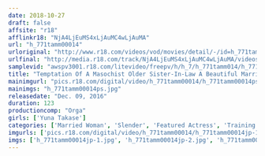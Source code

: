 ```yaml
---
date: 2018-10-27
draft: false
affsite: "r18"
afflinkr18: "NjA4LjEuMS4xLjAuMC4wLjAuMA"
url: "h_771tamm00014"
urloriginal: "http://www.r18.com/videos/vod/movies/detail/-/id=h_771tamm00014"
urlfinal: "http://media.r18.com/track/NjA4LjEuMS4xLjAuMC4wLjAuMA/videos/vod/movies/detail/-/id=h_771tamm00014"
samplevid: "awspv3001.r18.com/litevideo/freepv/h/h_7/h_771tamm014/h_771tamm014_dmb_w.mp4"
title: "Temptation Of A Masochist Older Sister-In-Law A Beautiful Married Woman Who Wants Breaking In Training From Her Little Brother-In-Law Yuna Takase"
mainimgurl: "pics.r18.com/digital/video/h_771tamm00014/h_771tamm00014ps.jpg"
mainimgs: "h_771tamm00014ps.jpg"
releasedate: "Dec. 09, 2016"
duration: 123
productioncomp: "Orga"
girls: ['Yuna Takase']
categories: ['Married Woman', 'Slender', 'Featured Actress', 'Training', 'Cheating Wife', 'Drama', 'Threesome / Foursome', 'Lotion', 'Hi-Def']
imgurls: ['pics.r18.com/digital/video/h_771tamm00014/h_771tamm00014jp-1.jpg', 'pics.r18.com/digital/video/h_771tamm00014/h_771tamm00014jp-2.jpg', 'pics.r18.com/digital/video/h_771tamm00014/h_771tamm00014jp-3.jpg', 'pics.r18.com/digital/video/h_771tamm00014/h_771tamm00014jp-4.jpg', 'pics.r18.com/digital/video/h_771tamm00014/h_771tamm00014jp-5.jpg', 'pics.r18.com/digital/video/h_771tamm00014/h_771tamm00014jp-6.jpg', 'pics.r18.com/digital/video/h_771tamm00014/h_771tamm00014jp-7.jpg', 'pics.r18.com/digital/video/h_771tamm00014/h_771tamm00014jp-8.jpg', 'pics.r18.com/digital/video/h_771tamm00014/h_771tamm00014jp-9.jpg', 'pics.r18.com/digital/video/h_771tamm00014/h_771tamm00014jp-10.jpg', 'pics.r18.com/digital/video/h_771tamm00014/h_771tamm00014jp-11.jpg', 'pics.r18.com/digital/video/h_771tamm00014/h_771tamm00014jp-12.jpg', 'pics.r18.com/digital/video/h_771tamm00014/h_771tamm00014jp-13.jpg', 'pics.r18.com/digital/video/h_771tamm00014/h_771tamm00014jp-14.jpg', 'pics.r18.com/digital/video/h_771tamm00014/h_771tamm00014jp-15.jpg', 'pics.r18.com/digital/video/h_771tamm00014/h_771tamm00014jp-16.jpg', 'pics.r18.com/digital/video/h_771tamm00014/h_771tamm00014jp-17.jpg', 'pics.r18.com/digital/video/h_771tamm00014/h_771tamm00014jp-18.jpg', 'pics.r18.com/digital/video/h_771tamm00014/h_771tamm00014jp-19.jpg', 'pics.r18.com/digital/video/h_771tamm00014/h_771tamm00014jp-20.jpg']
imgs: ['h_771tamm00014jp-1.jpg', 'h_771tamm00014jp-2.jpg', 'h_771tamm00014jp-3.jpg', 'h_771tamm00014jp-4.jpg', 'h_771tamm00014jp-5.jpg', 'h_771tamm00014jp-6.jpg', 'h_771tamm00014jp-7.jpg', 'h_771tamm00014jp-8.jpg', 'h_771tamm00014jp-9.jpg', 'h_771tamm00014jp-10.jpg', 'h_771tamm00014jp-11.jpg', 'h_771tamm00014jp-12.jpg', 'h_771tamm00014jp-13.jpg', 'h_771tamm00014jp-14.jpg', 'h_771tamm00014jp-15.jpg', 'h_771tamm00014jp-16.jpg', 'h_771tamm00014jp-17.jpg', 'h_771tamm00014jp-18.jpg', 'h_771tamm00014jp-19.jpg', 'h_771tamm00014jp-20.jpg']
---
```

